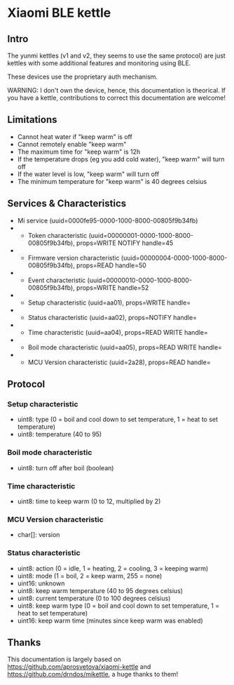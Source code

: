# Xiaomi BLE kettle

## Intro

The yunmi kettles (v1 and v2, they seems to use the same protocol) are just kettles with some additional features and monitoring using BLE.

These devices use the proprietary auth mechanism.

WARNING: I don't own the device, hence, this documentation is theorical. If you have a kettle, contributions to correct this documentation are welcome!

## Limitations

* Cannot heat water if "keep warm" is off
* Cannot remotely enable "keep warm"
* The maximum time for "keep warm" is 12h
* If the temperature drops (eg you add cold water), "keep warm" will turn off
* If the water level is low, "keep warm" will turn off
* The minimum temperature for "keep warm" is 40 degrees celsius

## Services & Characteristics

* Mi service (uuid=0000fe95-0000-1000-8000-00805f9b34fb)
* * Token characteristic (uuid=00000001-0000-1000-8000-00805f9b34fb), props=WRITE NOTIFY  handle=45
* * Firmware version characteristic (uuid=00000004-0000-1000-8000-00805f9b34fb), props=READ  handle=50
* * Event characteristic (uuid=00000010-0000-1000-8000-00805f9b34fb), props=WRITE  handle=52
* * Setup characteristic (uuid=aa01), props=WRITE handle=
* * Status characteristic (uuid=aa02), props=NOTIFY handle=
* * Time characteristic (uuid=aa04), props=READ WRITE handle=
* * Boil mode characteristic (uuid=aa05), props=READ WRITE handle=
* * MCU Version characteristic (uuid=2a28), props=READ handle=

## Protocol

### Setup characteristic

* uint8: type (0 = boil and cool down to set temperature, 1 = heat to set temperature)
* uint8: temperature (40 to 95)

### Boil mode characteristic

* uint8: turn off after boil (boolean)

### Time characteristic

* uint8: time to keep warm (0 to 12, multiplied by 2)

### MCU Version characteristic

* char[]: version

### Status characteristic

* uint8: action (0 = idle, 1 = heating, 2 = cooling, 3 = keeping warm)
* uint8: mode (1 = boil, 2 = keep warm, 255 = none)
* uint16: unknown
* uint8: keep warm temperature (40 to 95 degrees celsius)
* uint8: current temperature (0 to 100 degrees celsius)
* uint8: keep warm type (0 = boil and cool down to set temperature, 1 = heat to set temperature)
* uint16: keep warm time (minutes since keep warm was enabled)


## Thanks
This documentation is largely based on https://github.com/aprosvetova/xiaomi-kettle and https://github.com/drndos/mikettle, a huge thanks to them!
